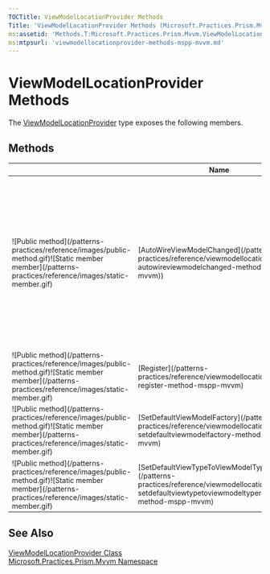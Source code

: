 ```yaml
---
TOCTitle: ViewModelLocationProvider Methods
Title: 'ViewModelLocationProvider Methods (Microsoft.Practices.Prism.Mvvm)'
ms:assetid: 'Methods.T:Microsoft.Practices.Prism.Mvvm.ViewModelLocationProvider'
ms:mtpsurl: 'viewmodellocationprovider-methods-mspp-mvvm.md'
---
```


# ViewModelLocationProvider Methods

The [ViewModelLocationProvider](/patterns-practices/reference/viewmodellocationprovider-class-mspp-mvvm) type exposes the following members.

## Methods

<table>

<thead>
<tr class="header">
<th> </th>
<th>Name</th>
<th>Description</th>
</tr>
</thead>
<tbody>
<tr class="odd">
<td>![Public method](/patterns-practices/reference/images/public-method.gif)![Static member member](/patterns-practices/reference/images/static-member.gif)</td>
<td>[AutoWireViewModelChanged](/patterns-practices/reference/viewmodellocationprovider-autowireviewmodelchanged-method-mspp-mvvm))</td>
<td><div class="summary">
Automatically looks up the viewmodel that corresponds to the current view, using two strategies: It first looks to see if there is a mapping registered for that view, if not it will fallback to the convention based approach.
</div></td>
</tr>
<tr class="even">
<td>![Public method](/patterns-practices/reference/images/public-method.gif)![Static member member](/patterns-practices/reference/images/static-member.gif)</td>
<td>[Register](/patterns-practices/reference/viewmodellocationprovider-register-method-mspp-mvvm)</td>
<td><div class="summary">
Registers the view model factory for the specified view type name.
</div></td>
</tr>
<tr class="odd">
<td>![Public method](/patterns-practices/reference/images/public-method.gif)![Static member member](/patterns-practices/reference/images/static-member.gif)</td>
<td>[SetDefaultViewModelFactory](/patterns-practices/reference/viewmodellocationprovider-setdefaultviewmodelfactory-method-mspp-mvvm)</td>
<td><div class="summary">
Sets the default view model factory.
</div></td>
</tr>
<tr class="even">
<td>![Public method](/patterns-practices/reference/images/public-method.gif)![Static member member](/patterns-practices/reference/images/static-member.gif)</td>
<td>[SetDefaultViewTypeToViewModelTypeResolver](/patterns-practices/reference/viewmodellocationprovider-setdefaultviewtypetoviewmodeltyperesolver-method-mspp-mvvm)</td>
<td><div class="summary">
Sets the default view type to view model type resolver.
</div></td>
</tr>
</tbody>
</table>

## See Also

[ViewModelLocationProvider Class](/patterns-practices/reference/viewmodellocationprovider-class-mspp-mvvm)  
[Microsoft.Practices.Prism.Mvvm Namespace](/patterns-practices/reference/mspp-mvvm-namespace)